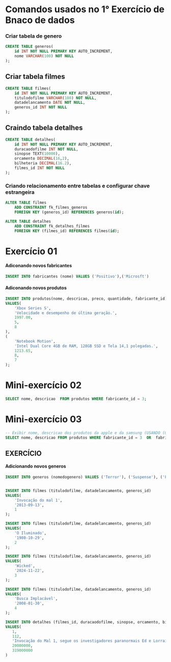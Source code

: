 # Comandos usados no 1° Exercício de Bnaco de dados

### Criar tabela de genero

``` sql
CREATE TABLE generos(
    id INT NOT NULL PRIMARY KEY AUTO_INCREMENT,
    nome VARCHAR(100) NOT NULL
);
```

## Criar tabela filmes
``` sql
CREATE TABLE filmes(
    id INT NOT NULL PRIMARY KEY AUTO_INCREMENT,
    titulodofilme VARCHAR(100) NOT NULL,
    datadelancamento DATE NOT NULL,
    generos_id INT NOT NULL
);
```

## Craindo tabela detalhes
``` sql
CREATE TABLE detalhes(
    id INT NOT NULL PRIMARY KEY AUTO_INCREMENT,
    duracaodofilme INT NOT NULL,
    sinopse TEXT(10000),
    orcamento DECIMAL(16,2),
    bilheteria DECIMAL(16.2),
    filmes_id INT NOT NULL
);
```


### Criando relacionamento entre tabelas e configurar chave estrangeira

``` sql
ALTER TABLE filmes
    ADD CONSTRAINT fk_filmes_generos
    FOREIGN KEY (generos_id) REFERENCES generos(id);
```

``` sql
ALTER TABLE detalhes
    ADD CONSTRAINT fk_detalhes_filmes
    FOREIGN KEY (filmes_id) REFERENCES filmes(id);
```

# Exercício  01


#### Adiconando novos fabricantes
```sql
INSERT INTO fabricantes (nome) VALUES ('Positivo'),('Microsft')
```

#### Adiconando novos produtos 

```sql
INSERT INTO produtos(nome, descricao, preco, quantidade, fabricante_id)
VALUES(
    'Xbox Series S',
    'Velocidade e desempenho de última geração.',
    1997.00,
    5,
    8
), 
(
    'Notebook Motion',
    'Intel Dual Core 4GB de RAM, 128GB SSD e Tela 14,1 polegadas.',
    1213.65,
    8,
    7
);
```

# Mini-exercício 02

```sql
SELECT nome, descricao  FROM produtos WHERE fabricante_id = 3;
```

# Mini-exercício 03

```sql
-- Exibir nome, descricao dos produtos da apple e da samsung (USANDO (OU))
SELECT nome, descricao FROM produtos WHERE fabricante_id = 3  OR  fabricante_id = 5
```

## EXERCÍCIO 

#### Adicionando novos generos

```sql
INSERT INTO generos (nomedogenero) VALUES ('Terror'), ('Suspense'), ('Fantasia'), ('Ação');


INSERT INTO filmes (titulodofilme, datadelancamento, generos_id)
VALUES(
    'Invocação do mal 1',
    '2013-09-13',
    1
);

INSERT INTO filmes (titulodofilme, datadelancamento, generos_id)
VALUES(
    'O Iluminado',
    '1980-10-29',
    2
);

INSERT INTO filmes (titulodofilme, datadelancamento, generos_id)
VALUES(
    'Wicked',
    '2024-11-22',
    3
);

INSERT INTO filmes (titulodofilme, datadelancamento, generos_id)
VALUES(
    'Busca Implacável',
    '2008-01-30',
    4
);

INSERT INTO detalhes (filmes_id, duracaodofilme, sinopse, orcamento, bilheteria)
VALUES(
   1,
   112,
   'Invocação do Mal 1, segue os investigadores paranormais Ed e Lorraine Warren, que tentam salvar uma família de uma entidade demoníaca em sua casa.',
   20000000,
   319000000
)


```

